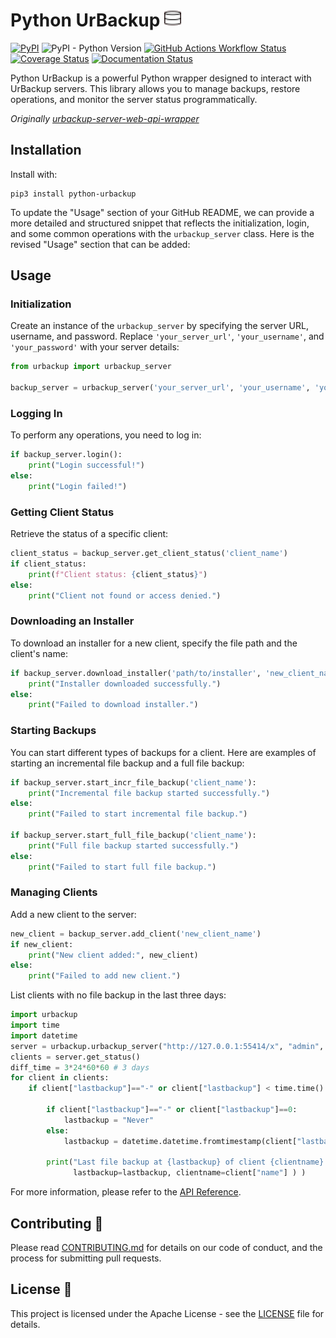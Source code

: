 # Python UrBackup [![urbackup.org](docs/urbackup.png)](https://www.urbackup.org/)

[![PyPI](https://img.shields.io/pypi/v/python-urbackup)](https://pypi.org/project/python-urbackup/)
![PyPI - Python Version](https://img.shields.io/pypi/pyversions/dirconfig)
[![GitHub Actions Workflow Status](https://img.shields.io/github/actions/workflow/status/judahpaul16/python-urbackup/workflow.yaml)](https://github.com/judahpaul16/python-urbackup/actions)
[![Coverage Status](https://coveralls.io/repos/github/judahpaul16/python-urbackup/badge.svg?branch=master&kill_cache=1)](https://coveralls.io/github/judahpaul16/python-urbackup?branch=master)
[![Documentation Status](https://readthedocs.org/projects/python-urbackup/badge/?version=latest)](https://python-urbackup.readthedocs.io/en/latest/?badge=latest)

Python UrBackup is a powerful Python wrapper designed to interact with UrBackup servers. This library allows you to manage backups, restore operations, and monitor the server status programmatically.

*Originally [urbackup-server-web-api-wrapper](https://github.com/uroni/urbackup-server-python-web-api-wrapper)*

## Installation

Install with:

	pip3 install python-urbackup

To update the "Usage" section of your GitHub README, we can provide a more detailed and structured snippet that reflects the initialization, login, and some common operations with the `urbackup_server` class. Here is the revised "Usage" section that can be added:

## Usage

### Initialization

Create an instance of the `urbackup_server` by specifying the server URL, username, and password. Replace `'your_server_url'`, `'your_username'`, and `'your_password'` with your server details:

```python
from urbackup import urbackup_server

backup_server = urbackup_server('your_server_url', 'your_username', 'your_password')
```

### Logging In

To perform any operations, you need to log in:

```python
if backup_server.login():
    print("Login successful!")
else:
    print("Login failed!")
```

### Getting Client Status

Retrieve the status of a specific client:

```python
client_status = backup_server.get_client_status('client_name')
if client_status:
    print(f"Client status: {client_status}")
else:
    print("Client not found or access denied.")
```

### Downloading an Installer

To download an installer for a new client, specify the file path and the client's name:

```python
if backup_server.download_installer('path/to/installer', 'new_client_name'):
    print("Installer downloaded successfully.")
else:
    print("Failed to download installer.")
```

### Starting Backups

You can start different types of backups for a client. Here are examples of starting an incremental file backup and a full file backup:

```python
if backup_server.start_incr_file_backup('client_name'):
    print("Incremental file backup started successfully.")
else:
    print("Failed to start incremental file backup.")

if backup_server.start_full_file_backup('client_name'):
    print("Full file backup started successfully.")
else:
    print("Failed to start full file backup.")
```

### Managing Clients

Add a new client to the server:

```python
new_client = backup_server.add_client('new_client_name')
if new_client:
    print("New client added:", new_client)
else:
    print("Failed to add new client.")
```

List clients with no file backup in the last three days:

```python
import urbackup
import time
import datetime
server = urbackup.urbackup_server("http://127.0.0.1:55414/x", "admin", "foo")
clients = server.get_status()
diff_time = 3*24*60*60 # 3 days
for client in clients:
    if client["lastbackup"]=="-" or client["lastbackup"] < time.time() - diff_time:

        if client["lastbackup"]=="-" or client["lastbackup"]==0:
            lastbackup = "Never"
        else:
            lastbackup = datetime.datetime.fromtimestamp(client["lastbackup"]).strftime("%x %X")

        print("Last file backup at {lastbackup} of client {clientname} is older than three days".format(
              lastbackup=lastbackup, clientname=client["name"] ) )
```

For more information, please refer to the [API Reference](https://python-urbackup.readthedocs.io/en/latest/api_reference/).

## Contributing 🤝

Please read [CONTRIBUTING.md](CONTRIBUTING.md) for details on our code of conduct, and the process for submitting pull requests.

## License 📃

This project is licensed under the Apache License - see the [LICENSE](LICENSE) file for details.
